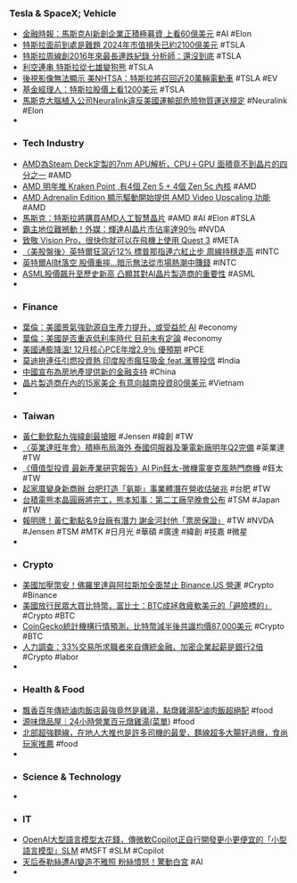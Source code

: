 ### Tesla & SpaceX; Vehicle
- [金融時報：馬斯克AI新創企業正積極募資 上看60億美元](https://news.cnyes.com/news/id/5438357) #AI #Elon
- [特斯拉面前到處是難題 2024年市值損失已約2100億美元](https://news.cnyes.com/news/id/5438182) #TSLA
- [特斯拉周線創2016年來最長連跌紀錄 分析師：還沒到底](https://news.cnyes.com/news/id/5438552) #TSLA
- [利空連串 特斯拉從七雄變狗熊](https://www.ctee.com.tw/news/20240127700667-430704) #TSLA
- [後視影像無法顯示 美NHTSA：特斯拉將召回近20萬輛電動車](https://news.cnyes.com/news/id/5438407) #TSLA #EV
- [基金經理人：特斯拉股價上看1200美元](https://news.cnyes.com/news/id/5438558) #TSLA
- [馬斯克大腦植入公司Neuralink違反美國運輸部危險物質運送規定](https://news.cnyes.com/news/id/5438402) #Neuralink #Elon
-
- ### Tech Industry
- [AMD為Steam Deck定製的7nm APU解析，CPU＋GPU 面積竟不到晶片的四分之一](https://www.techbang.com/posts/112100-amds-custom-7nm-van-gogh-apu-for-the-steam-deck-was-revealed) #AMD
- [AMD 明年推 Kraken Point ,有4個 Zen 5 + 4個 Zen 5c 內核](https://www.coolaler.com/index/amd-明年推-kraken-point-有4個-zen-5-4個-zen-5c-內核/) #AMD
- [AMD Adrenalin Edition 顯示驅動開始提供 AMD Video Upscaling 功能](https://benchlife.info/amd-adrenalin-edition-display-driver-begins-to-provide-amd-video-upscaling-function/) #AMD
- [馬斯克：特斯拉將購買AMD人工智慧晶片](https://news.cnyes.com/news/id/5438567) #AMD #AI #Elon #TSLA
- [霸主地位難撼動！外媒：輝達AI晶片市佔率達90％](https://ec.ltn.com.tw/article/breakingnews/4564780) #NVDA
- [致敬 Vision Pro，很快你就可以在飛機上使用 Quest 3](https://technews.tw/2024/01/27/vision-pro-meta-quest-3/) #META
- [〈美股盤後〉英特爾狂瀉近12% 標普那指連六紅止步 周線持穩走高](https://news.cnyes.com/news/id/5438550) #INTC
- [英特爾AI財落空 股價重摔…暗示無法從市場熱潮中賺錢](https://udn.com/news/story/7240/7736727) #INTC
- [ASML股價飆升至歷史新高 凸顯其對AI晶片製造商的重要性](https://news.cnyes.com/news/id/5438455) #ASML
-
- ### Finance
- [葉倫：美國景氣強勁源自生產力提升，或受益於 AI](https://technews.tw/2024/01/26/yellen-usa-productivity-growth/) #economy
- [葉倫：美國是否重返低利率時代 目前未有定論](https://news.cnyes.com/news/id/5438551) #economy
- [美國通膨降溫! 12月核心PCE年增2.9％ 優預期](https://www.ctee.com.tw/news/20240126701799-430701) #PCE
- [莫迪拚連任引燃投資熱 印度股市瘋狂吸金 feat.滙豐投信](https://www.ctee.com.tw/news/20240127700013-430702) #India
- [中國宣布為房地產提供新的金融支持](https://www.rfi.fr/tw/中國/20240126-中國宣布為房地產提供新的金融支持) #China
- [晶片製造商在內的15家美企 有意向越南投資80億美元](https://news.cnyes.com/news/id/5438398) #Vietnam
-
- ### Taiwan
- [黃仁勳欽點九強緯創最搶眼](https://www.ctee.com.tw/news/20240127700130-439901) #Jensen #緯創 #TW
- [〈英業達旺年會〉積極布局海外 泰國伺服器及筆電新廠明年Q2完備](https://news.cnyes.com/news/id/5438403) #英業達 #TW
- [《價值型投資 最新產業研究報告》AI Pin鈺太-微機電麥克風熱門商機](https://news.cnyes.com/news/id/5437431) #鈺太 #TW
- [起家厝變身新商辦 台肥打造「氨能」事業體潛在營收估破兆](https://news.cnyes.com/news/id/5438418) #台肥 #TW
- [台積電熊本晶圓廠將完工，熊本知事：第二工廠早晚會公布](https://finance.technews.tw/2024/01/26/tsmcs-kumamoto-wafer-fab-will-be-completed/) #TSM #Japan #TW
- [報明牌！黃仁勳點名9台廠有潛力 謝金河封他「票房保證」](https://www.msn.com/zh-tw/money/topstories/報明牌-黃仁勳點名9台廠有潛力-謝金河封他-票房保證/ar-BB1hkWN5?ocid=finance-verthp-feeds) #TW #NVDA #Jensen #TSM #MTK #日月光 #華碩 #廣達 #緯創 #技嘉 #微星
-
- ### Crypto
- [美國加壓幣安！佛羅里達與阿拉斯加全面禁止 Binance.US 營運](https://www.blocktempo.com/binance-us-faces-bans-in-florida-and-alaska/) #Crypto #Binance
- [美國放行民眾大買比特幣，富比士：BTC成拯救疲軟美元的「避險標的」](https://www.blocktempo.com/bitcoin-became-the-savior-for-us-gov-to-secure-us-dollars/) #Crypto #BTC
- [CoinGecko統計機構行情預測，比特幣減半後共識均價87,000美元](https://abmedia.io/coingecko-bitcoin-price-predictions-for-2024) #Crypto #BTC
- [人力調查：33%交易所求職者來自傳統金融、加密企業起薪是銀行2倍](https://www.blocktempo.com/cryptocurrency-industry-attracts-traditional-finance-workers/) #Crypto #labor
-
- ### Health & Food
- [飄香百年傳統滷肉飯店最強竟然是雞湯，點燉雞湯配滷肉飯超絕配](https://www.girlslifeplan.com/wongje/) #food
- [源味燉品屋｜24小時營業百元燉雞湯(菜單)](https://www.girlslifeplan.com/uwdpw/) #food
- [北部超強麵線，在地人大推也是許多司機的最愛，麵線超多大腸好過癮，食尚玩家推薦](https://www.girlslifeplan.com/abamesi/) #food
-
- ### Science & Technology
-
- ### IT
- [OpenAI大型語言模型太花錢，傳微軟Copilot正自行開發更小更便宜的「小型語言模型」SLM](https://www.techbang.com/posts/112753-it-is-reported-that-microsoft-is-developing-its-own-ai-model) #MSFT #SLM #Copilot
- [天后泰勒絲遭AI變造不雅照 粉絲憤怒！驚動白宮](https://tw.news.yahoo.com/天后泰勒絲遭ai變造不雅照-粉絲憤怒-驚動白宮-140400355.html) #AI
-